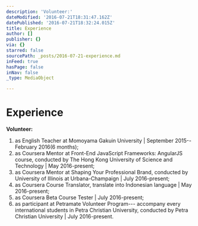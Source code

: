 ```yaml
---
description: 'Volunteer:'
dateModified: '2016-07-21T18:31:47.162Z'
datePublished: '2016-07-21T18:32:24.015Z'
title: Experience
author: []
publisher: {}
via: {}
starred: false
sourcePath: _posts/2016-07-21-experience.md
inFeed: true
hasPage: false
inNav: false
_type: MediaObject

---
```

# Experience

**Volunteer:**

1. as English Teacher at Momoyama Gakuin University | September 2015--February 2016(6 months);
2. as Coursera Mentor at Front-End JavaScript Frameworks: AngularJS course, conducted by The Hong Kong University of Science and Technology | May 2016-present;
3. as Coursera Mentor at Shaping Your Professional Brand, conducted by University of Illinois at Urbana-Champaign | July 2016-present;
4. as Coursera Course Translator, translate into Indonesian language | May 2016-present;
5. as Coursera Beta Course Tester | July 2016-present;
6. as participant at Petramate Volunteer Program--- accompany every international students in Petra Christian University, conducted by Petra Christian University | July 2016-present.